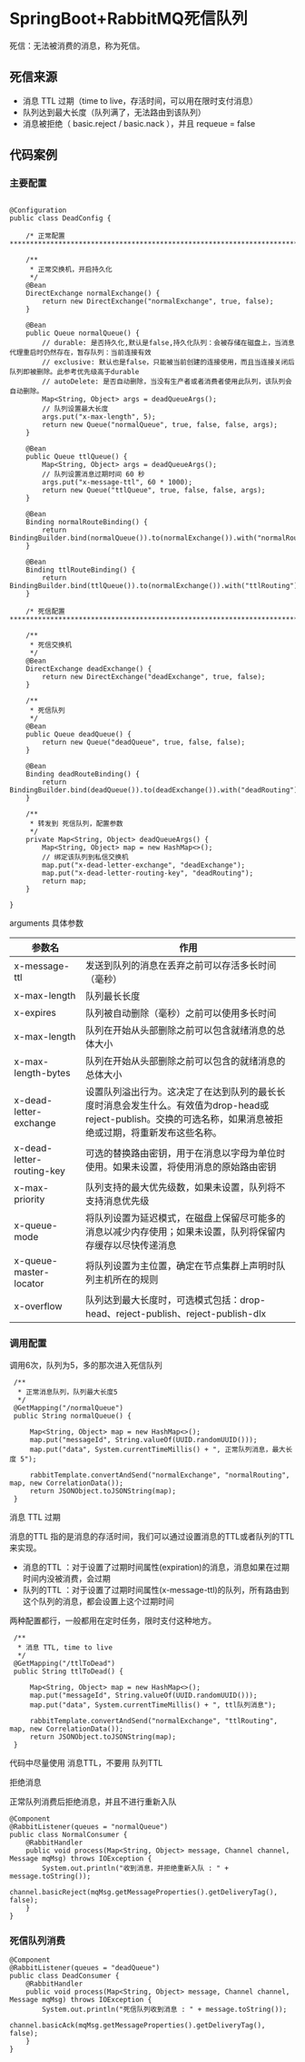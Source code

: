 # SpringBoot+RabbitMQ死信队列

死信：无法被消费的消息，称为死信。

## 死信来源
- 消息 TTL 过期（time to live，存活时间，可以用在限时支付消息）
- 队列达到最大长度（队列满了，无法路由到该队列）
- 消息被拒绝（ basic.reject / basic.nack ），并且 requeue = false

## 代码案例

### 主要配置
```

@Configuration
public class DeadConfig {

    /* 正常配置 **********************************************************************************************************/

    /**
     * 正常交换机，开启持久化
     */
    @Bean
    DirectExchange normalExchange() {
        return new DirectExchange("normalExchange", true, false);
    }

    @Bean
    public Queue normalQueue() {
        // durable: 是否持久化,默认是false,持久化队列：会被存储在磁盘上，当消息代理重启时仍然存在，暂存队列：当前连接有效
        // exclusive: 默认也是false，只能被当前创建的连接使用，而且当连接关闭后队列即被删除。此参考优先级高于durable
        // autoDelete: 是否自动删除，当没有生产者或者消费者使用此队列，该队列会自动删除。
        Map<String, Object> args = deadQueueArgs();
        // 队列设置最大长度
        args.put("x-max-length", 5);
        return new Queue("normalQueue", true, false, false, args);
    }

    @Bean
    public Queue ttlQueue() {
        Map<String, Object> args = deadQueueArgs();
        // 队列设置消息过期时间 60 秒
        args.put("x-message-ttl", 60 * 1000);
        return new Queue("ttlQueue", true, false, false, args);
    }

    @Bean
    Binding normalRouteBinding() {
        return BindingBuilder.bind(normalQueue()).to(normalExchange()).with("normalRouting");
    }

    @Bean
    Binding ttlRouteBinding() {
        return BindingBuilder.bind(ttlQueue()).to(normalExchange()).with("ttlRouting");
    }

    /* 死信配置 **********************************************************************************************************/

    /**
     * 死信交换机
     */
    @Bean
    DirectExchange deadExchange() {
        return new DirectExchange("deadExchange", true, false);
    }

    /**
     * 死信队列
     */
    @Bean
    public Queue deadQueue() {
        return new Queue("deadQueue", true, false, false);
    }

    @Bean
    Binding deadRouteBinding() {
        return BindingBuilder.bind(deadQueue()).to(deadExchange()).with("deadRouting");
    }

    /**
     * 转发到 死信队列，配置参数
     */
    private Map<String, Object> deadQueueArgs() {
        Map<String, Object> map = new HashMap<>();
        // 绑定该队列到私信交换机
        map.put("x-dead-letter-exchange", "deadExchange");
        map.put("x-dead-letter-routing-key", "deadRouting");
        return map;
    }

}
```

arguments 具体参数

|参数名|作用|
|--|--|
|x-message-ttl| 发送到队列的消息在丢弃之前可以存活多长时间（毫秒）|
|x-max-length|队列最长长度|
|x-expires|队列被自动删除（毫秒）之前可以使用多长时间|
|x-max-length|队列在开始从头部删除之前可以包含就绪消息的总体大小|
|x-max-length-bytes|队列在开始从头部删除之前可以包含的就绪消息的总体大小|
|x-dead-letter-exchange|设置队列溢出行为。这决定了在达到队列的最长长度时消息会发生什么。有效值为drop-head或reject-publish。交换的可选名称，如果消息被拒绝或过期，将重新发布这些名称。|
|x-dead-letter-routing-key|可选的替换路由密钥，用于在消息以字母为单位时使用。如果未设置，将使用消息的原始路由密钥|
|x-max-priority|队列支持的最大优先级数，如果未设置，队列将不支持消息优先级|
|x-queue-mode|将队列设置为延迟模式，在磁盘上保留尽可能多的消息以减少内存使用；如果未设置，队列将保留内存缓存以尽快传递消息|
|x-queue-master-locator|将队列设置为主位置，确定在节点集群上声明时队列主机所在的规则|
|x-overflow|队列达到最大长度时，可选模式包括：drop-head、reject-publish、reject-publish-dlx|

### 调用配置

调用6次，队列为5，多的那次进入死信队列
```
 /**
  * 正常消息队列，队列最大长度5
  */
 @GetMapping("/normalQueue")
 public String normalQueue() {

     Map<String, Object> map = new HashMap<>();
     map.put("messageId", String.valueOf(UUID.randomUUID()));
     map.put("data", System.currentTimeMillis() + ", 正常队列消息，最大长度 5");

     rabbitTemplate.convertAndSend("normalExchange", "normalRouting", map, new CorrelationData());
     return JSONObject.toJSONString(map);
 }
```

消息 TTL 过期

消息的TTL 指的是消息的存活时间，我们可以通过设置消息的TTL或者队列的TTL来实现。

- 消息的TTL ：对于设置了过期时间属性(expiration)的消息，消息如果在过期时间内没被消费，会过期
- 队列的TTL ：对于设置了过期时间属性(x-message-ttl)的队列，所有路由到这个队列的消息，都会设置上这个过期时间
  
两种配置都行，一般都用在定时任务，限时支付这种地方。
```
 /**
  * 消息 TTL, time to live
  */
 @GetMapping("/ttlToDead")
 public String ttlToDead() {

     Map<String, Object> map = new HashMap<>();
     map.put("messageId", String.valueOf(UUID.randomUUID()));
     map.put("data", System.currentTimeMillis() + ", ttl队列消息");

     rabbitTemplate.convertAndSend("normalExchange", "ttlRouting", map, new CorrelationData());
     return JSONObject.toJSONString(map);
 }
```

代码中尽量使用 消息TTL，不要用 队列TTL

拒绝消息

正常队列消费后拒绝消息，并且不进行重新入队
```
@Component
@RabbitListener(queues = "normalQueue")
public class NormalConsumer {
    @RabbitHandler
    public void process(Map<String, Object> message, Channel channel, Message mqMsg) throws IOException {
        System.out.println("收到消息，并拒绝重新入队 : " + message.toString());
        channel.basicReject(mqMsg.getMessageProperties().getDeliveryTag(), false);
    }
}
```

### 死信队列消费
```
@Component
@RabbitListener(queues = "deadQueue")
public class DeadConsumer {
    @RabbitHandler
    public void process(Map<String, Object> message, Channel channel, Message mqMsg) throws IOException {
        System.out.println("死信队列收到消息 : " + message.toString());
        channel.basicAck(mqMsg.getMessageProperties().getDeliveryTag(), false);
    }
}
```